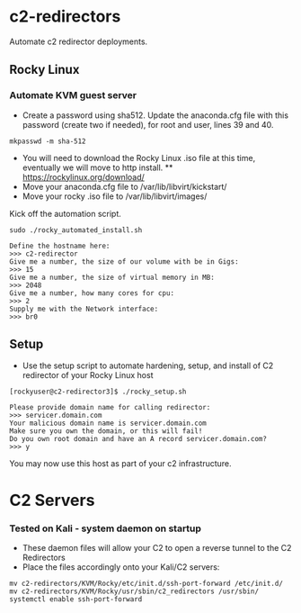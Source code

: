 # c2-redirectors
Automate c2 redirector deployments.


## Rocky Linux

### Automate KVM guest server

* Create a password using sha512. Update the anaconda.cfg file with this password (create two if needed), for root and user, lines 39 and 40.
```
mkpasswd -m sha-512
```

* You will need to download the Rocky Linux .iso file at this time, eventually we will move to http install.
** https://rockylinux.org/download/
* Move your anaconda.cfg file to /var/lib/libvirt/kickstart/
* Move your rocky .iso file to /var/lib/libvirt/images/

Kick off the automation script.
```
sudo ./rocky_automated_install.sh

Define the hostname here:
>>> c2-redirector
Give me a number, the size of our volume with be in Gigs:
>>> 15
Give me a number, the size of virtual memory in MB:
>>> 2048
Give me a number, how many cores for cpu:
>>> 2
Supply me with the Network interface:
>>> br0
```

## Setup

* Use the setup script to automate hardening, setup, and install of C2 redirector  of your Rocky Linux host
```
[rockyuser@c2-redirector3]$ ./rocky_setup.sh 

Please provide domain name for calling redirector:
>>> servicer.domain.com 
Your malicious domain name is servicer.domain.com
Make sure you own the domain, or this will fail!
Do you own root domain and have an A record servicer.domain.com?
>>> y

```

You may now use this host as part of your c2 infrastructure. 




# C2 Servers

### Tested on Kali - system daemon on startup

* These daemon files will allow your C2 to open a reverse tunnel to the C2 Redirectors
* Place the files accordingly onto your Kali/C2 servers:

```
mv c2-redirectors/KVM/Rocky/etc/init.d/ssh-port-forward /etc/init.d/
mv c2-redirectors/KVM/Rocky/usr/sbin/c2_redirectors /usr/sbin/
systemctl enable ssh-port-forward
```

